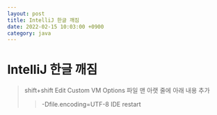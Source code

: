 ```yaml
---
layout: post
title: IntelliJ 한글 깨짐
date: 2022-02-15 10:03:00 +0900
category: java
---
```

# IntelliJ 한글 깨짐
> shift+shift
> Edit Custom VM Options 파일
> 맨 아랫 줄에 아래 내용 추가
>> -Dfile.encoding=UTF-8
> IDE restart
  
